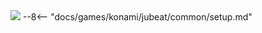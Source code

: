 <img class="header-logo" src="/img/konami/jubeat/avenue/logo.webp">
--8<-- "docs/games/konami/jubeat/common/setup.md"